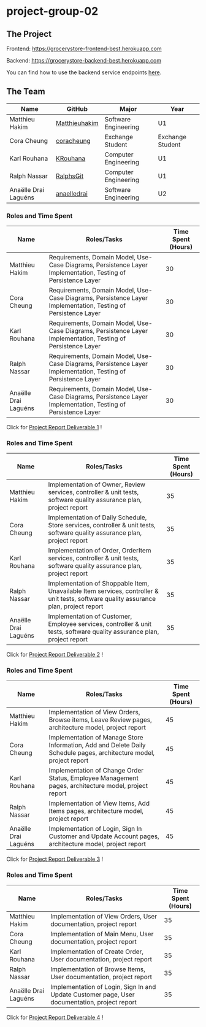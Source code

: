 # project-group-02

## The Project


Frontend: https://grocerystore-frontend-best.herokuapp.com

Backend: https://grocerystore-backend-best.herokuapp.com

You can find how to use the backend service endpoints [here].

[here]:https://github.com/McGill-ECSE321-Winter2022/project-group-group-02/wiki/RESTful-service-documentation




## The Team

| Name | GitHub |Major |Year|
| ------------- | ------------- |-----------|--|
| Matthieu Hakim | [Matthieuhakim] | Software Engineering | U1 |
| Cora Cheung | [coracheung] | Exchange Student | Exchange Student |
| Karl Rouhana | [KRouhana] | Computer Engineering | U1 |
| Ralph Nassar | [RalphsGit] | Computer Engineering | U1 |
| Anaëlle Drai Laguéns | [anaelledrai] | Software Engineering | U2 |


[Matthieuhakim]:https://github.com/Matthieuhakim
[coracheung]:https://github.com/coracheung
[KRouhana]:https://github.com/KRouhana
[RalphsGit]:https://github.com/RalphsGit
[anaelledrai]: https://github.com/anaelledrai


### Roles and Time Spent
| Name  | Roles/Tasks |Time Spent (Hours)|
| ------------- | ------------- |---|
| Matthieu Hakim | Requirements, Domain Model, Use-Case Diagrams, Persistence Layer Implementation, Testing of Persistence Layer | 30 |
| Cora Cheung | Requirements, Domain Model, Use-Case Diagrams, Persistence Layer Implementation, Testing of Persistence Layer | 30 |
| Karl Rouhana | Requirements, Domain Model, Use-Case Diagrams, Persistence Layer Implementation, Testing of Persistence Layer | 30 |
| Ralph Nassar | Requirements, Domain Model, Use-Case Diagrams, Persistence Layer Implementation, Testing of Persistence Layer | 30 |
| Anaëlle Drai Laguéns | Requirements, Domain Model, Use-Case Diagrams, Persistence Layer Implementation, Testing of Persistence Layer | 30 |

Click for [Project Report Deliverable 1] !

[Project Report Deliverable 1]:https://github.com/McGill-ECSE321-Winter2022/project-group-group-02/wiki/Project-Report-Deliverable-1


### Roles and Time Spent
| Name  | Roles/Tasks |Time Spent (Hours)|
| ------------- | ------------- |---|
| Matthieu Hakim | Implementation of Owner, Review services, controller & unit tests, software quality assurance plan, project report | 35 |
| Cora Cheung | Implementation of Daily Schedule, Store services, controller & unit tests, software quality assurance plan, project report | 35 |
| Karl Rouhana | Implementation of Order, OrderItem services, controller & unit tests, software quality assurance plan, project report | 35 |
| Ralph Nassar | Implementation of Shoppable Item, Unavailable Item services, controller & unit tests, software quality assurance plan, project report | 35 |
| Anaëlle Drai Laguéns | Implementation of Customer, Employee services, controller & unit tests, software quality assurance plan, project report| 35 |

Click for [Project Report Deliverable 2] !

[Project Report Deliverable 2]:https://github.com/McGill-ECSE321-Winter2022/project-group-group-02/wiki/Project-Report-Deliverable-2

### Roles and Time Spent
| Name  | Roles/Tasks |Time Spent (Hours)|
| ------------- | ------------- |---|
| Matthieu Hakim | Implementation of View Orders, Browse items, Leave Review pages, architecture model, project report | 45 |
| Cora Cheung | Implementation of Manage Store Information, Add and Delete Daily Schedule pages, architecture model, project report| 45 |
| Karl Rouhana | Implementation of Change Order Status, Employee Management pages, architecture model, project report| 45 |
| Ralph Nassar | Implementation of View Items, Add Items pages, architecture model, project report | 45 |
| Anaëlle Drai Laguéns | Implementation of Login, Sign In Customer and Update Account pages, architecture model, project report| 45 |

Click for [Project Report Deliverable 3] !

[Project Report Deliverable 3]:https://github.com/McGill-ECSE321-Winter2022/project-group-group-02/wiki/Project-Report-Deliverable-3


### Roles and Time Spent
| Name  | Roles/Tasks |Time Spent (Hours)|
| ------------- | ------------- |---|
| Matthieu Hakim | Implementation of View Orders, User documentation, project report | 35 |
| Cora Cheung | Implementation of Main Menu, User documentation, project report | 35 |
| Karl Rouhana | Implementation of Create Order, User documentation, project report| 35 |
| Ralph Nassar | Implementation of Browse Items, User documentation, project report | 35 |
| Anaëlle Drai Laguéns | Implementation of Login, Sign In and Update Customer page, User documentation, project report | 35 |

Click for [Project Report Deliverable 4] !

[Project Report Deliverable 4]:https://github.com/McGill-ECSE321-Winter2022/project-group-group-02/wiki/Project-Report-Deliverable-4








